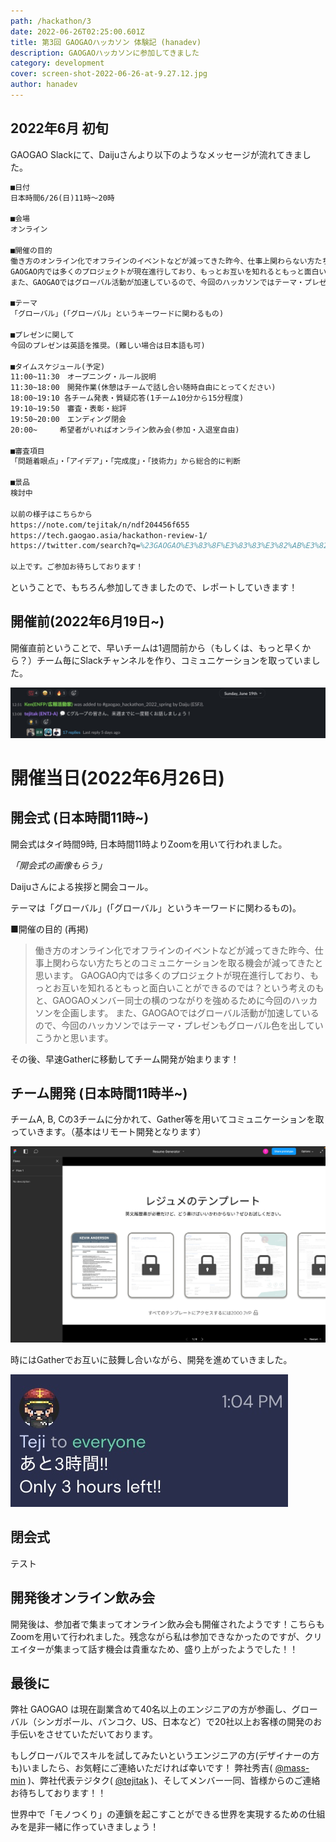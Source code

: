 ```yaml
---
path: /hackathon/3
date: 2022-06-26T02:25:00.601Z
title: 第3回 GAOGAOハッカソン 体験記 (hanadev)
description: GAOGAOハッカソンに参加してきました
category: development
cover: screen-shot-2022-06-26-at-9.27.12.jpg
author: hanadev
---
```

## 2022年6月 初旬

GAOGAO Slackにて、Daijuさんより以下のようなメッセージが流れてきました。

```tex
■日付
日本時間6/26(日)11時〜20時

■会場
オンライン

■開催の目的
働き方のオンライン化でオフラインのイベントなどが減ってきた昨今、仕事上関わらない方たちとのコミュニケーションを取る機会が減ってきたと思います。
GAOGAO内では多くのプロジェクトが現在進行しており、もっとお互いを知れるともっと面白いことができるのでは？という考えのもと、GAOGAOメンバー同士の横のつながりを強めるために今回のハッカソンを企画します。
また、GAOGAOではグローバル活動が加速しているので、今回のハッカソンではテーマ・プレゼンもグローバル色を出していこうかと思います。

■テーマ
「グローバル」(「グローバル」というキーワードに関わるもの)

■プレゼンに関して
今回のプレゼンは英語を推奨。(難しい場合は日本語も可)

■タイムスケジュール(予定)
11:00~11:30　オープニング・ルール説明
11:30~18:00　開発作業(休憩はチームで話し合い随時自由にとってください)
18:00~19:10 各チーム発表・質疑応答(1チーム10分から15分程度)
19:10~19:50　審査・表彰・総評
19:50~20:00　エンディング閉会
20:00~　　　希望者がいればオンライン飲み会(参加・入退室自由)

■審査項目
「問題着眼点」・「アイデア」・「完成度」・「技術力」から総合的に判断

■景品
検討中

以前の様子はこちらから
https://note.com/tejitak/n/ndf204456f655
https://tech.gaogao.asia/hackathon-review-1/
https://twitter.com/search?q=%23GAOGAO%E3%83%8F%E3%83%83%E3%82%AB%E3%82%BD%E3%83%B3&src=typed_query

以上です。ご参加お待ちしております！
```

ということで、もちろん参加してきましたので、レポートしていきます！

## 開催前(2022年6月19日~)

開催直前ということで、早いチームは1週間前から（もしくは、もっと早くから？）チーム毎にSlackチャンネルを作り、コミュニケーションを取っていました。

![](screen-shot-2022-06-26-at-12.32.08.jpg)

# 開催当日(2022年6月26日)

## 開会式 (日本時間11時~)

開会式はタイ時間9時, 日本時間11時よりZoomを用いて行われました。

*「開会式の画像もらう」*

Daijuさんによる挨拶と開会コール。

テーマは「グローバル」(「グローバル」というキーワードに関わるもの)。

■開催の目的 (再掲)

> 働き方のオンライン化でオフラインのイベントなどが減ってきた昨今、仕事上関わらない方たちとのコミュニケーションを取る機会が減ってきたと思います。
> GAOGAO内では多くのプロジェクトが現在進行しており、もっとお互いを知れるともっと面白いことができるのでは？という考えのもと、GAOGAOメンバー同士の横のつながりを強めるために今回のハッカソンを企画します。
> また、GAOGAOではグローバル活動が加速しているので、今回のハッカソンではテーマ・プレゼンもグローバル色を出していこうかと思います。

その後、早速Gatherに移動してチーム開発が始まります！

## チーム開発 (日本時間11時半~)

チームA, B, Cの3チームに分かれて、Gather等を用いてコミュニケーションを取っていきます。（基本はリモート開発となります）

![](screen-shot-2022-06-26-at-10.19.57.jpg "Figma")

時にはGatherでお互いに鼓舞し合いながら、開発を進めていきました。

![](screen-shot-2022-06-26-at-13.05.18.jpg)



## 閉会式

テスト

## 開発後オンライン飲み会

開発後は、参加者で集まってオンライン飲み会も開催されたようです！こちらもZoomを用いて行われました。残念ながら私は参加できなかったのですが、クリエイターが集まって話す機会は貴重なため、盛り上がったようでした！！

## 最後に

弊社 GAOGAO は現在副業含めて40名以上のエンジニアの方が参画し、グローバル（シンガポール、バンコク、US、日本など）で20社以上お客様の開発のお手伝いをさせていただいております。

もしグローバルでスキルを試してみたいというエンジニアの方(デザイナーの方も)いましたら、お気軽にご連絡いただければ幸いです！ 弊社秀吉( [@mass-min](https://twitter.com/masumi_sugae) )、弊社代表テジタク( [@tejitak](https://twitter.com/tejitak) )、そしてメンバー一同、皆様からのご連絡お待ちしております！！

世界中で「モノつくり」の連鎖を起こすことができる世界を実現するための仕組みを是非一緒に作っていきましょう！
